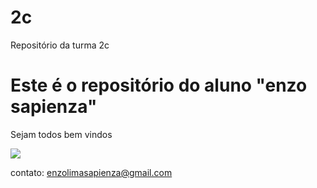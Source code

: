 # 2c
Repositório da turma 2c

# Este é o repositório do aluno "enzo sapienza"

Sejam todos bem vindos

![](https://media.tenor.com/YVG0xDJg5eQAAAAM/teach-teaching.gif)

contato: enzolimasapienza@gmail.com
